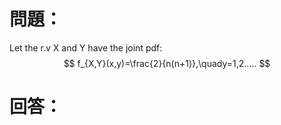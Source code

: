 # 問題：
Let the r.v X and Y have the joint pdf:
$$
f_{X,Y}(x,y)=\frac{2}{n(n+1)},\quady=1,2.....
$$
# 回答：